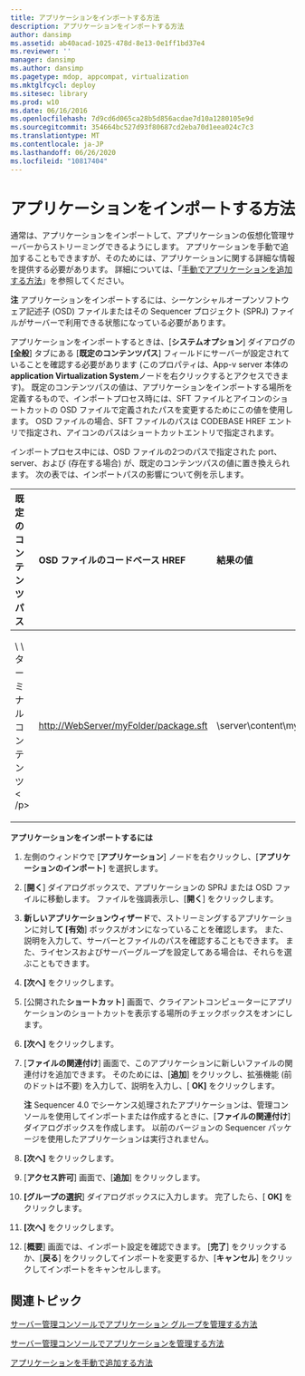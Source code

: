 ```yaml
---
title: アプリケーションをインポートする方法
description: アプリケーションをインポートする方法
author: dansimp
ms.assetid: ab40acad-1025-478d-8e13-0e1ff1bd37e4
ms.reviewer: ''
manager: dansimp
ms.author: dansimp
ms.pagetype: mdop, appcompat, virtualization
ms.mktglfcycl: deploy
ms.sitesec: library
ms.prod: w10
ms.date: 06/16/2016
ms.openlocfilehash: 7d9cd6d065ca28b5d856acdae7d10a1280105e9d
ms.sourcegitcommit: 354664bc527d93f80687cd2eba70d1eea024c7c3
ms.translationtype: MT
ms.contentlocale: ja-JP
ms.lasthandoff: 06/26/2020
ms.locfileid: "10817404"
---
```

# アプリケーションをインポートする方法


通常は、アプリケーションをインポートして、アプリケーションの仮想化管理サーバーからストリーミングできるようにします。 アプリケーションを手動で追加することもできますが、そのためには、アプリケーションに関する詳細な情報を提供する必要があります。 詳細については、「[手動でアプリケーションを追加する方法](how-to-manually-add-an-application.md)」を参照してください。

**注** アプリケーションをインポートするには、シーケンシャルオープンソフトウェア記述子 (OSD) ファイルまたはその Sequencer プロジェクト (SPRJ) ファイルがサーバーで利用できる状態になっている必要があります。

 

アプリケーションをインポートするときは、[**システムオプション**] ダイアログの **[全般**] タブにある [**既定のコンテンツパス**] フィールドにサーバーが設定されていることを確認する必要があります (このプロパティは、App-v server 本体の**application Virtualization System**ノードを右クリックするとアクセスできます)。 既定のコンテンツパスの値は、アプリケーションをインポートする場所を定義するもので、インポートプロセス時には、SFT ファイルとアイコンのショートカットの OSD ファイルで定義されたパスを変更するためにこの値を使用します。 OSD ファイルの場合、SFT ファイルのパスは CODEBASE HREF エントリで指定され、アイコンのパスはショートカットエントリで指定されます。

インポートプロセス中には、OSD ファイルの2つのパスで指定された port、server、および (存在する場合) が、既定のコンテンツパスの値に置き換えられます。 次の表では、インポートパスの影響について例を示します。

<table>
<colgroup>
<col width="33%" />
<col width="33%" />
<col width="33%" />
</colgroup>
<thead>
<tr class="header">
<th align="left">既定のコンテンツパス</th>
<th align="left">OSD ファイルのコードベース HREF</th>
<th align="left">結果の値</th>
</tr>
</thead>
<tbody>
<tr class="odd">
<td align="left"><p>\ \ ターミナルコンテンツ &lt; /p&gt;</td>
<td align="left"><p><a href="http://WebServer/myFolder/package.sft" data-raw-source="http://WebServer/myFolder/package.sft">http://WebServer/myFolder/package.sft</a></p></td>
<td align="left"><p>\server\content\myFolder\package.sft</p></td>
</tr>
</tbody>
</table>

 

**アプリケーションをインポートするには**

1.  左側のウィンドウで [**アプリケーション**] ノードを右クリックし、[**アプリケーションのインポート**] を選択します。

2.  [**開く**] ダイアログボックスで、アプリケーションの SPRJ または OSD ファイルに移動します。 ファイルを強調表示し、[**開く**] をクリックします。

3.  **新しいアプリケーションウィザード**で、ストリーミングするアプリケーションに対し**て [有効**] ボックスがオンになっていることを確認します。 また、説明を入力して、サーバーとファイルのパスを確認することもできます。 また、ライセンスおよびサーバーグループを設定してある場合は、それらを選ぶこともできます。

4.  **[次へ]** をクリックします。

5.  [公開された**ショートカット**] 画面で、クライアントコンピューターにアプリケーションのショートカットを表示する場所のチェックボックスをオンにします。

6.  **[次へ]** をクリックします。

7.  [**ファイルの関連付け**] 画面で、このアプリケーションに新しいファイルの関連付けを追加できます。 そのためには、[**追加**] をクリックし、拡張機能 (前のドットは不要) を入力して、説明を入力し、[ **OK]** をクリックします。

    **注** Sequencer 4.0 でシーケンス処理されたアプリケーションは、管理コンソールを使用してインポートまたは作成するときに、[**ファイルの関連付け**] ダイアログボックスを作成します。 以前のバージョンの Sequencer パッケージを使用したアプリケーションは実行されません。

     

8.  **[次へ]** をクリックします。

9.  [**アクセス許可**] 画面で、[**追加**] をクリックします。

10. **[グループの選択**] ダイアログボックスに入力します。 完了したら、[ **OK]** をクリックします。

11. **[次へ]** をクリックします。

12. [**概要**] 画面では、インポート設定を確認できます。 [**完了**] をクリックするか、[**戻る**] をクリックしてインポートを変更するか、[**キャンセル**] をクリックしてインポートをキャンセルします。

## 関連トピック


[サーバー管理コンソールでアプリケーション グループを管理する方法](how-to-manage-application-groups-in-the-server-management-console.md)

[サーバー管理コンソールでアプリケーションを管理する方法](how-to-manage-applications-in-the-server-management-console.md)

[アプリケーションを手動で追加する方法](how-to-manually-add-an-application.md)

 

 






